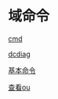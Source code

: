 # 域命令

[cmd](cmd/cmd.md "cmd")

[dcdiag](dcdiag/dcdiag.md "dcdiag")

[基本命令](基本命令/基本命令.md "基本命令")

[查看ou](查看ou/查看ou.md "查看ou")
